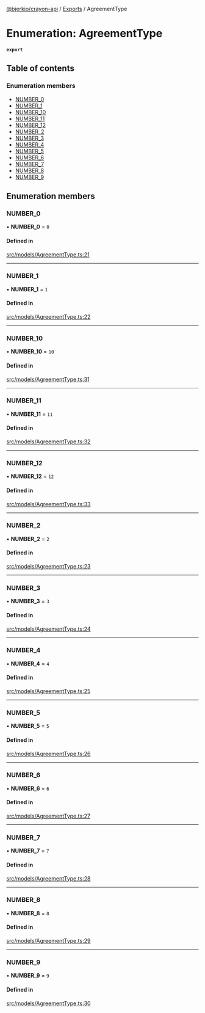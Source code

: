 [@bjerkio/crayon-api](../README.md) / [Exports](../modules.md) / AgreementType

# Enumeration: AgreementType

**`export`**

## Table of contents

### Enumeration members

- [NUMBER\_0](AgreementType.md#number_0)
- [NUMBER\_1](AgreementType.md#number_1)
- [NUMBER\_10](AgreementType.md#number_10)
- [NUMBER\_11](AgreementType.md#number_11)
- [NUMBER\_12](AgreementType.md#number_12)
- [NUMBER\_2](AgreementType.md#number_2)
- [NUMBER\_3](AgreementType.md#number_3)
- [NUMBER\_4](AgreementType.md#number_4)
- [NUMBER\_5](AgreementType.md#number_5)
- [NUMBER\_6](AgreementType.md#number_6)
- [NUMBER\_7](AgreementType.md#number_7)
- [NUMBER\_8](AgreementType.md#number_8)
- [NUMBER\_9](AgreementType.md#number_9)

## Enumeration members

### NUMBER\_0

• **NUMBER\_0** = `0`

#### Defined in

[src/models/AgreementType.ts:21](https://github.com/bjerkio/crayon-api-js/blob/22cd66d/src/models/AgreementType.ts#L21)

___

### NUMBER\_1

• **NUMBER\_1** = `1`

#### Defined in

[src/models/AgreementType.ts:22](https://github.com/bjerkio/crayon-api-js/blob/22cd66d/src/models/AgreementType.ts#L22)

___

### NUMBER\_10

• **NUMBER\_10** = `10`

#### Defined in

[src/models/AgreementType.ts:31](https://github.com/bjerkio/crayon-api-js/blob/22cd66d/src/models/AgreementType.ts#L31)

___

### NUMBER\_11

• **NUMBER\_11** = `11`

#### Defined in

[src/models/AgreementType.ts:32](https://github.com/bjerkio/crayon-api-js/blob/22cd66d/src/models/AgreementType.ts#L32)

___

### NUMBER\_12

• **NUMBER\_12** = `12`

#### Defined in

[src/models/AgreementType.ts:33](https://github.com/bjerkio/crayon-api-js/blob/22cd66d/src/models/AgreementType.ts#L33)

___

### NUMBER\_2

• **NUMBER\_2** = `2`

#### Defined in

[src/models/AgreementType.ts:23](https://github.com/bjerkio/crayon-api-js/blob/22cd66d/src/models/AgreementType.ts#L23)

___

### NUMBER\_3

• **NUMBER\_3** = `3`

#### Defined in

[src/models/AgreementType.ts:24](https://github.com/bjerkio/crayon-api-js/blob/22cd66d/src/models/AgreementType.ts#L24)

___

### NUMBER\_4

• **NUMBER\_4** = `4`

#### Defined in

[src/models/AgreementType.ts:25](https://github.com/bjerkio/crayon-api-js/blob/22cd66d/src/models/AgreementType.ts#L25)

___

### NUMBER\_5

• **NUMBER\_5** = `5`

#### Defined in

[src/models/AgreementType.ts:26](https://github.com/bjerkio/crayon-api-js/blob/22cd66d/src/models/AgreementType.ts#L26)

___

### NUMBER\_6

• **NUMBER\_6** = `6`

#### Defined in

[src/models/AgreementType.ts:27](https://github.com/bjerkio/crayon-api-js/blob/22cd66d/src/models/AgreementType.ts#L27)

___

### NUMBER\_7

• **NUMBER\_7** = `7`

#### Defined in

[src/models/AgreementType.ts:28](https://github.com/bjerkio/crayon-api-js/blob/22cd66d/src/models/AgreementType.ts#L28)

___

### NUMBER\_8

• **NUMBER\_8** = `8`

#### Defined in

[src/models/AgreementType.ts:29](https://github.com/bjerkio/crayon-api-js/blob/22cd66d/src/models/AgreementType.ts#L29)

___

### NUMBER\_9

• **NUMBER\_9** = `9`

#### Defined in

[src/models/AgreementType.ts:30](https://github.com/bjerkio/crayon-api-js/blob/22cd66d/src/models/AgreementType.ts#L30)
